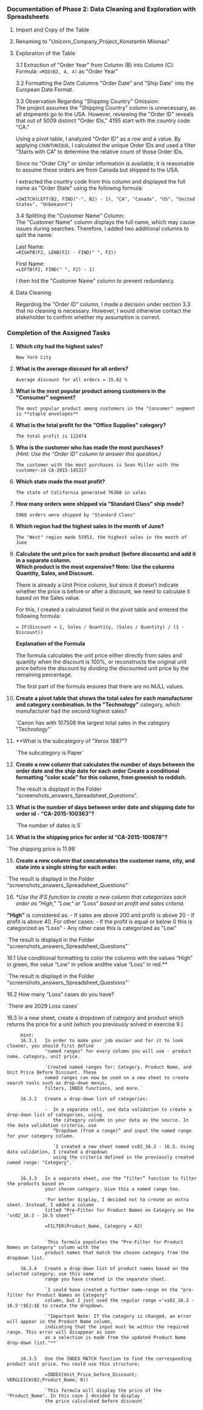 ### Documentation of Phase 2: Data Cleaning and Exploration with Spreadsheets  

1. Import and Copy of the Table  

2. Renaming to "Unicorn_Company_Project_Konstantin Milonas"  

3. Exploration of the Table  

   3.1 Extraction of "Order Year" from Column (B) into Column (C):  
   Formula: `=MID(B2, 4, 4)` as "Order Year"  

   3.2 Formatting the Date Columns "Order Date" and "Ship Date" into the European Date Format.  

   3.3 Observation Regarding "Shipping Country" Omission:  
   The project assumes the "Shipping Country" column is unnecessary, as all shipments go to the USA. However, reviewing the "Order ID" reveals that out of 5009 distinct "Order IDs," 4195 start with the country code "CA."  

   Using a pivot table, I analyzed "Order ID" as a row and a value. By applying `COUNTUNIQUE`, I calculated the unique Order IDs and used a filter "Starts with CA" to determine the relative count of those Order IDs.  

   Since no "Order City" or similar information is available, it is reasonable to assume these orders are from Canada but shipped to the USA.  

   I extracted the country code from this column and displayed the full name as "Order State" using the following formula:  

   `=SWITCH(LEFT(B2, FIND("-", B2) - 1), "CA", "Canada", "US", "United States", "Unbekannt")`  

   3.4 Splitting the "Customer Name" Column:  
   The "Customer Name" column displays the full name, which may cause issues during searches. Therefore, I added two additional columns to split the name:  

   Last Name:  
   `=RIGHTB(F2, LENB(F2) - FIND(" ", F2))`  

   First Name:  
   `=LEFTB(F2, FIND(" ", F2) - 1)`  

   I then hid the "Customer Name" column to prevent redundancy.  

5. Data Cleaning  

   Regarding the "Order ID" column, I made a decision under section 3.3 that no cleaning is necessary. However, I would otherwise contact the stakeholder to confirm whether my assumption is correct.  

### Completion of the Assigned Tasks  

1. **Which city had the highest sales?**

   `New York City`

2. **What is the average discount for all orders?**

   `Average discount for all orders = 15.62 %`

3. **What is the most popular product among customers in the "Consumer" segment?**

   `The most popular product among customers in the "Consumer" segment is **staple envelopes**`

4. **What is the total profit for the "Office Supplies" category?**

   `The total profit is 122474`

5. **Who is the customer who has made the most purchases?**  
   *(Hint: Use the “Order ID” column to answer this question.)*

   `The customer with the most purchases is Sean Miller with the customer-id CA-2015-145317`

6. **Which state made the most profit?**

   `The state of California generated 76368 in sales`

7. **How many orders were shipped via "Standard Class" ship mode?**

   `5968 orders were shipped by "Standard Class"`

8. **Which region had the highest sales in the month of June?**

   `The "West" region made 55953, the highest sales in the month of June`

9. **Calculate the unit price for each product (before discounts) and add it in a separate column.  
   Which product is the most expensive? Note: Use the columns Quantity, Sales, and Discount.**  

   There is already a Unit Price column, but since it doesn’t indicate whether the price is before or after a discount, we need to calculate it based on the Sales value.  

   For this, I created a calculated field in the pivot table and entered the following formula:  

   `= IF(Discount = 1, Sales / Quantity, (Sales / Quantity) / (1 - Discount))`  

   **Explanation of the Formula**  

   The formula calculates the unit price either directly from sales and quantity when the discount is 100%, or reconstructs the original unit price before the discount by dividing the discounted unit price by the remaining percentage.  

   The first part of the formula ensures that there are no NULL values.  

10. **Create a pivot table that shows the total sales for each manufacturer and category combination. In the
      "Technology"** category, which manufacturer had the second highest sales?

      `Canon has with 107506 the largest total sales in the category "Technology"´ 	

11. **What is the subcategory of “Xerox 1887”?

      `The subcategory is Paper´

12. **Create a new column that calculates the number of days between the order date and the ship date for each order
      Create a conditional formatting “color scale” for this column, from greenish to reddish.**

      The result is displayd in the Folder "screenshots_answers_Spreadsheet_Questions".

13. **What is the number of days between order date and shipping date for order id - “CA-2015-100363”?**

      `The number of dates is 5´

14. **What is the shipping price for order id “CA-2015-100678”?**

   `The shipping price is 11.99´

15. **Create a new column that concatenates the customer name, city, and state into a single string for each order.**

   `The result is displayd in the Folder "screenshots_answers_Spreadsheet_Questions"´

16. **Use the IFS function to create a new column that categorizes each order as "High," "Low," or "Loss" based on profit
      and sales criteria.*

   **"High"** is considered as:
         - If sales are above 200 and profit is above 20
         - If profit is above 40.
      For other cases:
         - If the profit is equal or below 0 this is categorized as “Loss”
         - Any other case this is categorized as "Low"

   `The result is displayd in the Folder "screenshots_answers_Spreadsheet_Questions"´

   16.1  Use conditional formatting to color the columns with the values “High” in green, the 
   value “Low” in yellow andthe value “Loss” in red.**

   `The result is displayd in the Folder "screenshots_answers_Spreadsheet_Questions"´
   
   16.2  How many “Loss” cases do you have?

   `There are 2029 Loss cases´
   
   16.3  In a new sheet, create a dropdown of category and product which returns the price 
         for a unit (which you previously solved in exercise 9.)

         Hint:
         16.3.1   In order to make your job easier and for it to look cleaner, you should first define 
                  "named ranges" for every column you will use - product name, category, unit price.

                  `Created named ranges for: Category, Product Name, and Unit Price Before Discount. These 
                  named ranges can now be used on a new sheet to create search tools such as drop-down menus, 
                  filters, INDEX functions, and more.´

         16.3.2   Create a drop-down list of categories:

                  -  In a separate cell, use data validation to create a drop-down list of categories, using 
                     the category column in your data as the source. In the data validation criteria, use 
                     “Dropdown (from a range)” and input the named range for your category column.

                     `I created a new sheet named vs02_16.3 - 16.5. Using data validation, I created a dropdown 
                     using the criteria defined in the previously created named range: "Category".´
                    
   
         16.3.3   In a separate sheet, use the “filter” function to filter the products based on 
                  your chosen category. Give this a named range too.

                  'For better display, I decided not to create an extra sheet. Instead, I added a column 
                  titled "Pre-Filter for Product Names on Category on the "vs02_16.3 - 16.5 sheet"´
   
                  =FILTER(Product_Name, Category = A2)


                  `This formula populates the "Pre-Filter for Product Names on Category" column with the 
                  product names that match the chosen category from the dropdown list.´

         16.3.4   Create a drop-down list of product names based on the selected category; use this name 
                  range you have created in the separate sheet.

                  `I could have created a further name-range on the "pre-filter for Product Names on Category"
                  column, but I just used the regular range ='vs02_16.3 - 16.5'!$E2:$E to create the dropdown.

                  `"Important Note: If the category is changed, an error will appear in the Product Name column, 
                  indicating that the input must be within the required range. This error will disappear as soon 
                  as a selection is made from the updated Product Name drop-down list."**´


         16.3.5   Use the INDEX MATCH function to find the corresponding product unit price. You could use this structure:

                  =INDEX(Unit_Price_before_Discount; VERGLEICH(B2;Product_Name; 0))

                  `This formula will display the price of the "Product_Name". In this case I desided to display
                  the price calculated before discount´